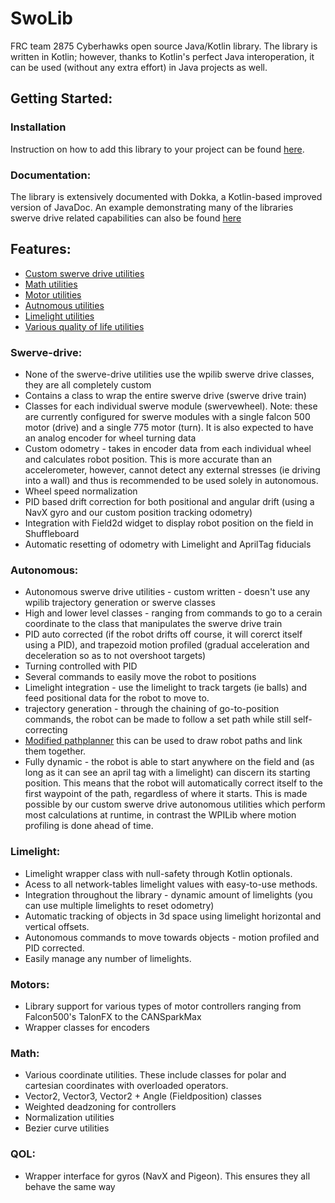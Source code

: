# SwoLib

FRC team 2875 Cyberhawks open source Java/Kotlin library. The library is written in Kotlin; however, thanks to Kotlin's perfect Java interoperation, it can be used (without any extra effort) in Java projects as well. 

## Getting Started:

### Installation

Instruction on how to add this library to your project can be found [here](https://jitpack.io/#CshCyberhawks/SwoLib).

### Documentation:
The library is extensively documented with Dokka, a Kotlin-based improved version of JavaDoc. An example demonstrating many of the libraries swerve drive related capabilities can also be found [here](https://github.com/CshCyberhawks/SwoLib/blob/main/Examples/SwerveBot/Robot.kt)


## Features:

- [Custom swerve drive utilities](#swerve-drive)
- [Math utilities](#Math)
- [Motor utilities](#Motors)
- [Autnomous utilities](#autonomous)
- [Limelight utilities](#Limelight)
- [Various quality of life utilities](#QOL)


### Swerve-drive:

- None of the swerve-drive utilities use the wpilib swerve drive classes, they are all completely custom
- Contains a class to wrap the entire swerve drive (swerve drive train)
- Classes for each individual swerve module (swervewheel). Note: these are currently configured for swerve modules with a single falcon 500 motor (drive) and a single 775 motor (turn). It is also expected to have an analog encoder for wheel turning data
- Custom odometry - takes in encoder data from each individual wheel and calculates robot position. This is more accurate than an accelerometer, however, cannot detect any external stresses (ie driving into a wall) and thus is recommended to be used solely in autonomous.
- Wheel speed normalization
- PID based drift correction for both positional and angular drift (using a NavX gyro and our custom position tracking odometry)
- Integration with Field2d widget to display robot position on the field in Shuffleboard
- Automatic resetting of odometry with Limelight and AprilTag fiducials

### Autonomous:

- Autonomous swerve drive utilities - custom written - doesn't use any wpilib trajectory generation or swerve classes
- High and lower level classes - ranging from commands to go to a cerain coordinate to the class that manipulates the swerve drive train
- PID auto corrected (if the robot drifts off course, it will corerct itself using a PID), and trapezoid motion profiled (gradual acceleration and deceleration so as to not overshoot targets)
- Turning controlled with PID
- Several commands to easily move the robot to positions
- Limelight integration - use the limelight to track targets (ie balls) and feed positional data for the robot to move to.
- trajectory generation - through the chaining of go-to-position commands, the robot can be made to follow a set path while still self-correcting
- [Modified pathplanner](https://github.com/CshCyberhawks/pathplanner) this can be used to draw robot paths and link them together.
- Fully dynamic - the robot is able to start anywhere on the field and (as long as it can see an april tag with a limelight) can discern its starting position. This means that the robot will automatically correct itself to the first waypoint of the path, regardless of where it starts. This is made possible by our custom swerve drive autonomous utilities which perform most calculations at runtime, in contrast the WPILib where motion profiling is done ahead of time. 

### Limelight:
 - Limelight wrapper class with null-safety through Kotlin optionals.
 - Acess to all network-tables limelight values with easy-to-use methods.
 - Integration throughout the library - dynamic amount of limelights (you can use multiple limelights to reset odometry)
 - Automatic tracking of objects in 3d space using limelight horizontal and vertical offsets.
 - Autonomous commands to move towards objects - motion profiled and PID corrected.
 - Easily manage any number of limelights.
 
### Motors:
 - Library support for various types of motor controllers ranging from Falcon500's TalonFX to the CANSparkMax
 - Wrapper classes for encoders
 
### Math:
 - Various coordinate utilities. These include classes for polar and cartesian coordinates with overloaded operators.
 - Vector2, Vector3, Vector2 + Angle (Fieldposition) classes
 - Weighted deadzoning for controllers
 - Normalization utilities
 - Bezier curve utilities
 
### QOL:
 - Wrapper interface for gyros (NavX and Pigeon). This ensures they all behave the same way
